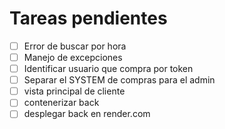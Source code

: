 # Tareas pendientes

- [ ] Error de buscar por hora
- [ ] Manejo de excepciones
- [ ] Identificar usuario que compra por token
- [ ] Separar el SYSTEM de compras para el admin
- [ ] vista principal de cliente
- [ ] contenerizar back
- [ ] desplegar back en render.com